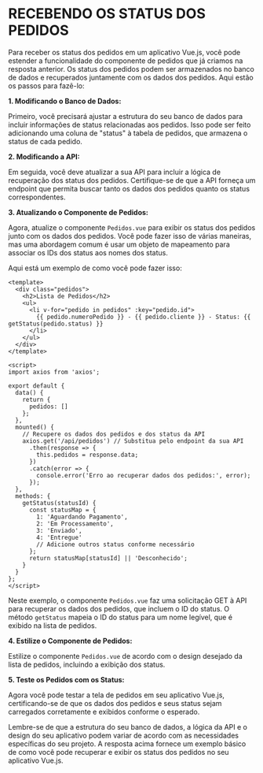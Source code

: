 # RECEBENDO OS STATUS DOS PEDIDOS
Para receber os status dos pedidos em um aplicativo Vue.js, você pode estender a funcionalidade do componente de pedidos que já criamos na resposta anterior. Os status dos pedidos podem ser armazenados no banco de dados e recuperados juntamente com os dados dos pedidos. Aqui estão os passos para fazê-lo:

**1. Modificando o Banco de Dados:**

Primeiro, você precisará ajustar a estrutura do seu banco de dados para incluir informações de status relacionadas aos pedidos. Isso pode ser feito adicionando uma coluna de "status" à tabela de pedidos, que armazena o status de cada pedido.

**2. Modificando a API:**

Em seguida, você deve atualizar a sua API para incluir a lógica de recuperação dos status dos pedidos. Certifique-se de que a API forneça um endpoint que permita buscar tanto os dados dos pedidos quanto os status correspondentes.

**3. Atualizando o Componente de Pedidos:**

Agora, atualize o componente `Pedidos.vue` para exibir os status dos pedidos junto com os dados dos pedidos. Você pode fazer isso de várias maneiras, mas uma abordagem comum é usar um objeto de mapeamento para associar os IDs dos status aos nomes dos status. 

Aqui está um exemplo de como você pode fazer isso:

```vue
<template>
  <div class="pedidos">
    <h2>Lista de Pedidos</h2>
    <ul>
      <li v-for="pedido in pedidos" :key="pedido.id">
        {{ pedido.numeroPedido }} - {{ pedido.cliente }} - Status: {{ getStatus(pedido.status) }}
      </li>
    </ul>
  </div>
</template>

<script>
import axios from 'axios';

export default {
  data() {
    return {
      pedidos: []
    };
  },
  mounted() {
    // Recupere os dados dos pedidos e dos status da API
    axios.get('/api/pedidos') // Substitua pelo endpoint da sua API
      .then(response => {
        this.pedidos = response.data;
      })
      .catch(error => {
        console.error('Erro ao recuperar dados dos pedidos:', error);
      });
  },
  methods: {
    getStatus(statusId) {
      const statusMap = {
        1: 'Aguardando Pagamento',
        2: 'Em Processamento',
        3: 'Enviado',
        4: 'Entregue'
        // Adicione outros status conforme necessário
      };
      return statusMap[statusId] || 'Desconhecido';
    }
  }
};
</script>
```

Neste exemplo, o componente `Pedidos.vue` faz uma solicitação GET à API para recuperar os dados dos pedidos, que incluem o ID do status. O método `getStatus` mapeia o ID do status para um nome legível, que é exibido na lista de pedidos.

**4. Estilize o Componente de Pedidos:**

Estilize o componente `Pedidos.vue` de acordo com o design desejado da lista de pedidos, incluindo a exibição dos status.

**5. Teste os Pedidos com os Status:**

Agora você pode testar a tela de pedidos em seu aplicativo Vue.js, certificando-se de que os dados dos pedidos e seus status sejam carregados corretamente e exibidos conforme o esperado.

Lembre-se de que a estrutura do seu banco de dados, a lógica da API e o design do seu aplicativo podem variar de acordo com as necessidades específicas do seu projeto. A resposta acima fornece um exemplo básico de como você pode recuperar e exibir os status dos pedidos no seu aplicativo Vue.js.
